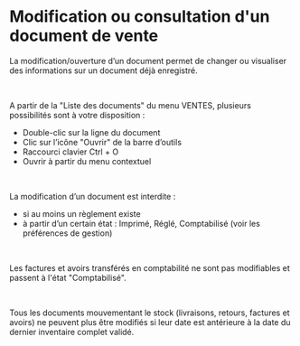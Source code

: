 # Modification ou consultation d'un document de vente


La modification/ouverture d’un document permet de changer ou visualiser 
 des informations sur un document déjà enregistré.


 


A partir de la "Liste des documents" du menu VENTES, 
 plusieurs possibilités sont à votre disposition :


* Double-clic sur la ligne du document
* Clic sur l’icône "Ouvrir" de la barre d’outils
* Raccourci clavier Ctrl + O
* Ouvrir à partir du menu contextuel


 


La modification d’un document est interdite :


* si au moins un règlement existe
* à partir d’un certain état : Imprimé, Réglé, Comptabilisé (voir 
 les préférences de gestion)


 


Les factures et avoirs transférés en comptabilité ne sont pas modifiables 
 et passent à l'état "Comptabilisé".


 


Tous les documents mouvementant le stock (livraisons, retours, factures 
 et avoirs) ne peuvent plus être modifiés si leur date est antérieure à 
 la date du dernier inventaire complet validé.


